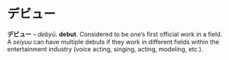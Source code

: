 # デビュー

**デビュー** – _debyū_. **debut**. Considered to be one’s first official work in a field. A _seiyuu_ can have multiple debuts if they work in different fields within the entertainment industry (voice acting, singing, acting, modeling, etc.).
